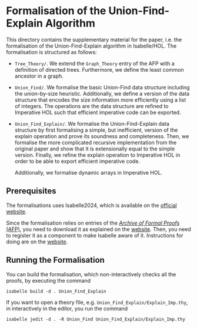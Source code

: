 # Formalisation of the Union-Find-Explain Algorithm
This directory contains the supplementary material for the paper, i.e. the formalisation of the Union-Find-Explain algorithm in Isabelle/HOL.
The formalisation is structured as follows:

- `Tree_Theory/`. We extend the `Graph_Theory` entry of the AFP with a definition of directed trees. Furthermore, we define the least common ancestor in a graph.
- `Union_Find/`. We formalise the basic Union-Find data structure including the union-by-size heuristic. Additionally, we define a version of the data structure that encodes the size information more efficiently using a list of integers. The operations are the data structure are refined to Imperative HOL such that efficient imperative code can be exported.
- `Union_Find_Explain/`. We formalise the Union-Find-Explain data structure by first formalising a simple, but inefficient, version of the explain operation and prove its soundness and completeness.
    Then, we formalise the more complicated recursive implementation from the original paper and show that it is extensionally equal to the simple version.
    Finally, we refine the explain operation to Imperative HOL in order to be able to export efficient imperative code.
    
    Additionally, we formalise dynamic arrays in Imperative HOL.

## Prerequisites
The formalisations uses Isabelle2024, which is available on the [official website](https://isabelle.in.tum.de/).

Since the formalisation relies on entries of the [*Archive of Formal Proofs* (AFP)](https://www.isa-afp.org), you need to download it as explained on the [website](https://www.isa-afp.org/download/).
Then, you need to register it as a component to make Isabelle aware of it.
Instructions for doing are on the [website](https://www.isa-afp.org/help/).

## Running the Formalisation
You can build the formalisation, which non-interactively checks all the proofs, by executing the command
```
isabelle build -d . Union_Find_Explain
```
If you want to open a theory file, e.g. `Union_Find_Explain/Explain_Imp.thy`, in interactively in the editor, you run the command
```
isabelle jedit -d . -R Union_Find Union_Find_Explain/Explain_Imp.thy
```
